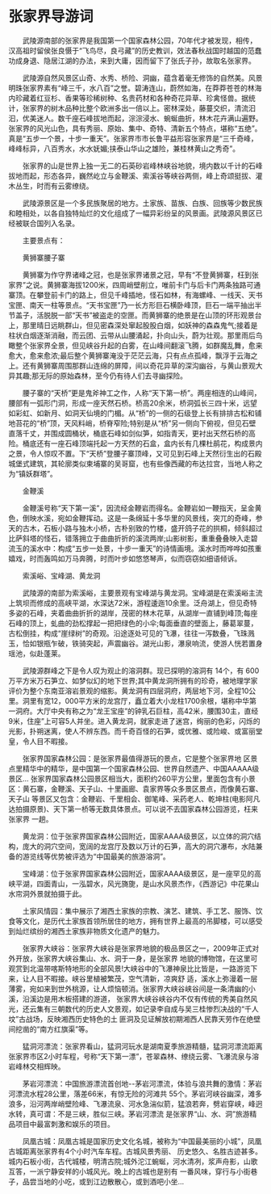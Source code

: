 # 张家界导游词  
　　武陵源南部的张家界是我国第一个国家森林公园，70年代才被发现，相传，汉高祖时留侯张良慑于“飞鸟尽，良弓藏”的历史教训，效法春秋战国时越国的范蠢功成身退、隐居江湖的办法，来到大庸，因而留下了张氏子孙，故取名张家界。  

　　武陵源自然风景区山奇、水秀、桥险、洞幽，蕴含着毫无修饰的自然美。风景明珠张家界素有“峰三千，水八百”之誉。碧涛连山，蔚然如海，在莽莽苍苍的林海内珍藏着红豆杉、香果等珍稀树种、名贵药材和各种奇花异草、珍禽怪兽。据统计，张家界的树木品种比整个欧洲多出一倍以上。密林深处，藤蔓交织，清流汩汩，优美迷人。数千座石峰拔地而起，淙淙浸水、蜿蜒曲折，林木花卉满山遍野。张家界的风光山色，具有秀丽、原始、集中、奇特、清新五个特点，堪称“五绝”。真是“五步一个景，十步一重天”。张家界市市长鲁平益形容张家界是“三千奇峰，峰峰标异，八百秀水，水水妩媚;挟泰山华山之雄险，兼桂林黄山之秀奇”。  

　　张家界的山是世界上独一无二的石英砂岩峰林峡谷地貌，境内数以千计的石峰拔地而起，形态各异，巍然屹立与金鞭溪、索溪谷等峡谷两侧，峰上奇颂挺拔、灌木丛生，时而有云雾缭绕。  

　　武陵源景区是一个多民族聚居的地方。土家族、苗族、白族、回族等少数民族和睦相处，以各自独特灿烂的文化组成了一幅异彩纷呈的风景画。武陵源风景区已经被联合国列入名录。  

　　主要景点有：  

　　黄狮寨腰子寨  

　　黄狮寨为作守界诸峰之冠，也是张家界诸景之冠，早有“不登黄狮寨，枉到张家界”之说。黄狮寨海拔1200米，四周峭壁削立，唯前卡门与后卡门两条独路可通寨顶。在攀登前卡门的路上，但见千峰插地，怪石如林，有海螺峰、一线天、天书宝匣、南天一柱等景点。“天书宝匣”乃一长方形巨石横卧峰顶，巨石一端平抽出半节盖子，活脱脱一部“天书”被盗走的空匣。而黄狮寨的绝景是在山顶的环形观景台上，那里晴日远眺群山，但见密森深处窜起股股白烟，如妖神的森森鬼气;接着是柱状白烟逐渐消融，而云团、云带从山腰涌起，扑向山头，蔚为壮观。那里雨后鸟瞰整个张家界全景，但见峡谷升起的白雾，在山峰间翻滚飞腾，如群魔乱舞，愈来愈大，愈来愈浓;最后整个黄狮寨淹没于茫茫云海，只有点点孤峰，飘浮于云海之上。还有黄狮寨周围那群山连绵的屏障，间以奇花异草的深沟幽谷，与黄山景观大异其趣;那无际的原始森林，至今仍有待人们去寻幽探险。  

　　腰子寨的“天桥”更是鬼斧神工之作，人称“天下第一桥”。两座相连的山峰间，腰部有一弧形门洞，形成一座天然石桥。桥高20余米，桥洞弧长三四十米，远望如彩虹、如新月、如洞天仙境的门楣。从“桥”的一侧的石级登上长有排排古松和铺地苔花的“桥”顶，天风料峭，桥脊窄险;特别是从“桥”另一侧向下俯视，但见石壁直落千丈，并围成圆桶状，桶底石峰如剑似笋，如指青天，更衬出天然石桥的高险。桶底还有一座石峰顶端托起一方天然的石盒，盒内长有几棵杜鹃花，构成景内之景，令人惊叹不置。下“天桥”登腰子寨顶峰，又可见到石峰上天然衍生出的石殿城堡式建筑，其轮廓类似柬埔寨的吴哥窟，也有些像西藏的布达拉宫，当地人称之为“镇妖群塔”。  

　　金鞭溪  

　　金鞭溪号称“天下第一溪”，因流经金鞭岩而得名。金鞭岩如一鞭指天，呈金黄色，倒映水溪，宛如金鞭挥动。这是一条绵延十多华里的风景线，突兀的奇峰，参天的古木，石板小路与独木小桥，古朴别致的竹楼，盛开鸽子花的拱桐，倾斜超过比萨斜塔的怪石，错落拥立于曲曲折折的溪流两岸;山影树影，重重叠叠映入走碧流玉的溪水中：构成“五步一处景，十步一重天”的诗情画境。溪水时而哗哗如孩重嬉戏，时而轰鸣如万马奔腾，时而叶步如悠悠琴声，似而窃窃如细语倾诉。  

　　索溪峪、宝峰湖、黄龙洞  

　　武陵源的南部为索溪峪，主要景观有宝峰湖与黄龙洞。宝峰湖是在索溪峪主流上筑坝而修成的高峡平湖，水深达72米，游程逶迤10余里。泛舟湖上，但见奇特多姿的石峰，夹着曲曲折折的湖岸，茂密的林木花草，从湖岸一直铺到峰顶;每座石峰的顶上，虬曲的劲松撑起一把把绿色的小伞;每面垂直的壁面上，藤葛翠蔓，古松倒挂，构成“崖绿树”的奇观。沿途逐处可见的飞瀑，往往一泻数叠，飞珠溅玉，恰如银瓶乍破，铁骑突起，声震幽谷。湖光山影，瀑泉响流，使游人恍若置身瑶池，似赴蓬莱。  

　　武陵源群峰之下是令人叹为观止的溶洞群。现已探明的溶洞有 14个，有 600万平方米万石笋立、如梦似幻的地下世界;其中黄龙洞所拥有的珍奇，被地理学家评价为整个东南亚溶岩景观的缩影。黄龙洞有四层洞府，两层地下河，全程10公里。洞里有宽12，000平方米的龙宫厅，矗立着大小龙柱1700余根，堪称中华第一洞府。大厅中央有称之为“龙王宝座”的钟乳石巨柱，高42米，腰围30主，直经9米，住座”上可容5人并坐。进入黄龙洞，就家走进了迷宫，绚丽的色彩，闪烁的光影，扑朔迷离，使人不辨东西。而千奇百怪的石笋，或优雅、或险峻、或富丽堂皇，令人目不暇接。  

　　张家界国家森林公园：是张家界最值得游玩的景点，它是整个张家界地 区景点里精华中的精华，是中国第一个国家森林公园、世界自然遗产、中国AAAAA级景区… 张家界国家森林公园景区相当大，面积约260平方公里，里面包含有小景区：黄石寨，金鞭溪、天子山、十里画廊、袁家界等众多景区景点，而像黄石寨、天子山 等景区又包含：金鞭岩、千里相会、御笔峰、采药老人、乾坤柱(电影阿凡达拍摄原景)、天下第一桥等无数具体景点。可以说不去国家森林公园游览，枉来张家界 一趟。  

　　黄龙洞：位于张家界国家森林公园附近，国家AAAA级景区，以立体的洞穴结构，庞大的洞穴空间，宽阔的龙宫厅及数以万计的石笋，高大的洞穴瀑布，水陆兼备的游览线等优势被评选为“中国最美的旅游溶洞”。  

　　宝峰湖：位于张家界国家森林公园附近，国家AAAA级景区，是一座罕见的高峡平湖，四面青山，一泓碧水，风光旖旎，是山水风景杰作，《西游记》中花果山水帘洞外景就拍摄于此。  

　　土家风情园：集中展示了湘西土家族的宗教、演艺、建筑、手工艺、服饰、饮食等文化，是历代土家族首领所居住的地方，拥有世界上最高的吊脚楼，可以感受到灿烂缤纷的湘西土家族非物质文化遗产的魅力。  

　　张家界大峡谷：张家界大峡谷是张家界地貌的极品景区之一，2009年正式对外开放，张家界大峡谷集山、水、洞于一身，是张家界 地貌的博物馆，在这里可观赏到北温带喀斯特地形的全部风景!大峡谷中的飞瀑神泉比比皆是，一路游览下来，让人目不暇接。峡谷里植被繁茂，空气清新，凉爽舒 适，溪水上弥漫着一层薄雾，宛如来到世外桃源，让人烦恼顿消。张家界大峡谷峡谷间是一条清幽的小溪，沿溪边是用木板搭建的游道， 张家界大峡谷峡谷内不仅有传统的秀美自然风光，还云集有三朝数代的历史人文景观，如记录李自成与吴三桂惨烈决战的“千人坟”古战场，反映湘西历史特色的土 匪洞及见证解放初期湘西人民靠天劳作在绝壁间挖凿的“南方红旗渠”等。  

　　猛洞河漂流：张家界看山，猛洞河玩水是湖南夏季旅游精髓，猛洞河漂流距离张家界市区2小时车程，号称“天下第一漂”，苍翠森林、缭绕云雾、飞瀑流泉与溶岩峰林交相辉映。  

　　茅岩河漂流：中国旅游漂流首创地--茅岩河漂流，体验与浪共舞的激情：茅岩河漂流水程28公里，落差66米，有惊无险的河滩共 55个。茅岩河峡谷幽深，滩多浪多，沿河两岸峭壁险峰、飞瀑流泉、河水急湍似箭，猛浪若奔，劈岩穿峡，峰迥水转，真可谓：不是三峡，胜似三峡。茅岩河漂流 是张家界“山、水、洞”旅游精品项目中最富刺激和娱乐的项目。  

　　凤凰古城：凤凰古城是国家历史文化名城，被称为“中国最美丽的小城”，凤凰古城距离张家界有4个小时汽车车程。古城风景秀丽、 历史悠久、名胜古迹甚多。城内石板小街，古代城楼，明清古院;城外沱江蜿蜒，河水清冽，浆声舟影，山歌互答，一派宁静安祥的小城风光。晚上的古城也是别有 一番风味，穿行与小街巷子，品尝当地的小吃，或到江边散散心，或到酒吧小坐…  